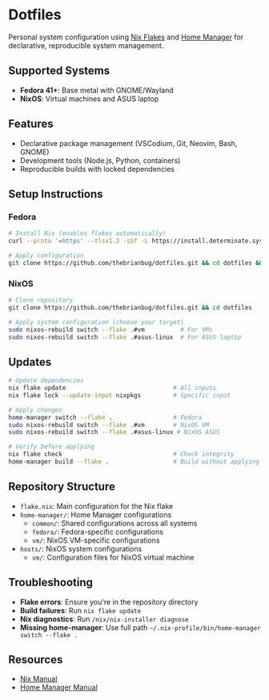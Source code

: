 # Dotfiles

Personal system configuration using [Nix Flakes](https://nixos.wiki/wiki/Flakes) and [Home Manager](https://nix-community.github.io/home-manager/) for declarative, reproducible system management.

## Supported Systems

- **Fedora 41+**: Base metal with GNOME/Wayland
- **NixOS**: Virtual machines and ASUS laptop

## Features

- Declarative package management (VSCodium, Git, Neovim, Bash, GNOME)
- Development tools (Node.js, Python, containers)
- Reproducible builds with locked dependencies

## Setup Instructions

### Fedora

```bash
# Install Nix (enables flakes automatically)
curl --proto '=https' --tlsv1.2 -sSf -L https://install.determinate.systems/nix | sh -s -- install

# Apply configuration
git clone https://github.com/thebrianbug/dotfiles.git && cd dotfiles && home-manager switch --flake .
```

### NixOS

```bash
# Clone repository
git clone https://github.com/thebrianbug/dotfiles.git && cd dotfiles

# Apply system configuration (choose your target)
sudo nixos-rebuild switch --flake .#vm          # For VMs
sudo nixos-rebuild switch --flake .#asus-linux  # For ASUS laptop
```

## Updates

```bash
# Update dependencies
nix flake update                              # All inputs
nix flake lock --update-input nixpkgs         # Specific input

# Apply changes
home-manager switch --flake .                 # Fedora
sudo nixos-rebuild switch --flake .#vm        # NixOS VM
sudo nixos-rebuild switch --flake .#asus-linux # NixOS ASUS

# Verify before applying
nix flake check                               # Check integrity
home-manager build --flake .                  # Build without applying
```

## Repository Structure

- `flake.nix`: Main configuration for the Nix flake
- `home-manager/`: Home Manager configurations
  - `common/`: Shared configurations across all systems
  - `fedora/`: Fedora-specific configurations
  - `vm/`: NixOS VM-specific configurations
- `hosts/`: NixOS system configurations
  - `vm/`: Configuration files for NixOS virtual machine

## Troubleshooting

- **Flake errors**: Ensure you're in the repository directory
- **Build failures**: Run `nix flake update`
- **Nix diagnostics**: Run `/nix/nix-installer diagnose`
- **Missing home-manager**: Use full path `~/.nix-profile/bin/home-manager switch --flake .`

## Resources

- [Nix Manual](https://nixos.org/manual/nix/stable/)
- [Home Manager Manual](https://nix-community.github.io/home-manager/)
